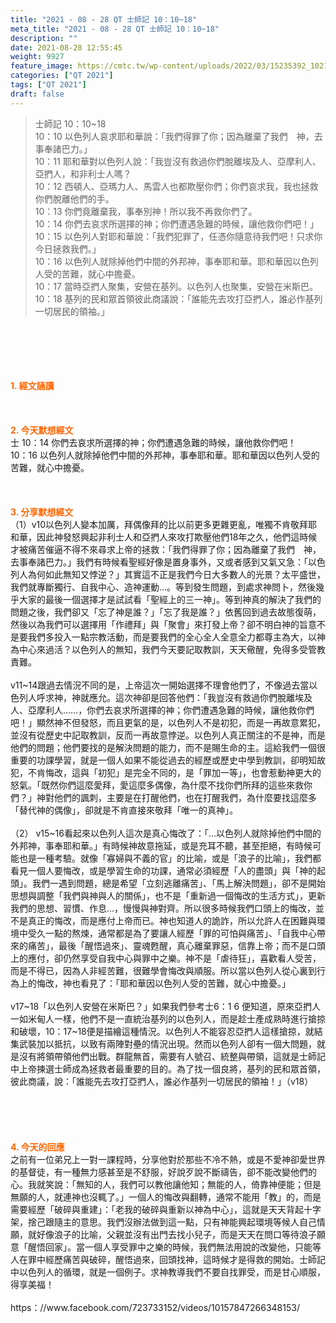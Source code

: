 ```yaml
---
title: "2021 - 08 - 28 QT 士師記 10：10~18"
meta_title: "2021 - 08 - 28 QT 士師記 10：10~18"
description: ""
date: 2021-08-28 12:55:45
weight: 9927
feature_image: https://cmtc.tw/wp-content/uploads/2022/03/15235392_10211799862337740_180693556567566654_o-1.webp
categories: ["QT 2021"]
tags: ["QT 2021"]
draft: false
---
```


<blockquote>士師記 10：10~18<br />
10：10 以色列人哀求耶和華說：「我們得罪了你；因為離棄了我們　神，去事奉諸巴力。」<br />
10：11 耶和華對以色列人說：「我豈沒有救過你們脫離埃及人、亞摩利人、亞捫人，和非利士人嗎？<br />
10：12 西頓人、亞瑪力人、馬雲人也都欺壓你們；你們哀求我，我也拯救你們脫離他們的手。<br />
10：13 你們竟離棄我，事奉別神！所以我不再救你們了。<br />
10：14 你們去哀求所選擇的神；你們遭遇急難的時候，讓他救你們吧！」<br />
10：15 以色列人對耶和華說：「我們犯罪了，任憑你隨意待我們吧！只求你今日拯救我們。」<br />
10：16 以色列人就除掉他們中間的外邦神，事奉耶和華。耶和華因以色列人受的苦難，就心中擔憂。<br />
10：17 當時亞捫人聚集，安營在基列。以色列人也聚集，安營在米斯巴。<br />
10：18 基列的民和眾首領彼此商議說：「誰能先去攻打亞捫人，誰必作基列一切居民的領袖。」</blockquote><br />
&nbsp;<br />
<br />
&nbsp;<br />
<br />
<span style="color: #ff6600;"><strong>1. </strong><strong>經文誦讀</strong></span><br />
<br />
<span style="color: #ff6600;"><strong> </strong></span><br />
<br />
<span style="color: #ff6600;"><strong>2. 今天默想</strong><strong>經文<br />
</strong></span>士 10：14 你們去哀求所選擇的神；你們遭遇急難的時候，讓他救你們吧！<br />
10：16 以色列人就除掉他們中間的外邦神，事奉耶和華。耶和華因以色列人受的苦難，就心中擔憂。<br />
<br />
&nbsp;<br />
<br />
<span style="color: #ff6600;"><strong>3. 分享默想經文<br />
</strong></span>（1）v10以色列人變本加厲，拜偶像拜的比以前更多更雜更亂，唯獨不肯敬拜耶和華，因此神發怒興起非利士人和亞捫人來攻打欺壓他們18年之久，他們這時候才被痛苦催逼不得不來尋求上帝的拯救：「我們得罪了你；因為離棄了我們　神，去事奉諸巴力。」我們有時候看聖經好像是置身事外，又或者感到又氣又急：「以色列人為何如此無知又悖逆？」其實這不正是我們今日大多數人的光景？太平盛世，我們就專斷獨行、自我中心、造神運動…。等到發生問題，到處求神問卜，然後幾乎大家的最後一個選擇才是試試看「聖經上的三一神」。等到神真的解決了我們的問題之後，我們卻又「忘了神是誰？」「忘了我是誰？」依舊回到過去故態復萌，然後以為我們可以選擇用「作禮拜」與「聚會」來打發上帝？卻不明白神的旨意不是要我們多投入一點宗教活動，而是要我們的全心全人全意全力都尊主為大，以神為中心來過活？以色列人的無知，我們今天要記取教訓，天天儆醒，免得多受管教責難。<br />
<br />
v11~14跟過去情況不同的是，上帝這次一開始選擇不理會他們了，不像過去當以色列人呼求神，神就應允。這次神卻是回答他們：「我豈沒有救過你們脫離埃及人、亞摩利人……，你們去哀求所選擇的神；你們遭遇急難的時候，讓他救你們吧！」顯然神不但發怒，而且更氣的是，以色列人不是初犯，而是一再故意累犯，並沒有從歷史中記取教訓，反而一再故意悖逆。以色列人真正關注的不是神，而是他們的問題；他們要找的是解決問題的能力，而不是賜生命的主。這給我們一個很重要的功課學習，就是一個人如果不能從過去的經歷或歷史中學到教訓，卻明知故犯，不肯悔改，這與「初犯」是完全不同的，是「罪加一等」，也會惹動神更大的怒氣。「既然你們這麼愛拜，愛這麼多偶像，為什麼不找你們所拜的這些來救你們？」神對他們的諷刺，主要是在打醒他們，也在打醒我們，為什麼要找這麼多「替代神的偶像」，卻就是不肯直接來敬拜「唯一的真神」。<br />
<br />
（2） v15~16看起來以色列人這次是真心悔改了：「…以色列人就除掉他們中間的外邦神，事奉耶和華。」有時候神故意拖延，或是充耳不聽，甚至拒絕，有時候可能也是一種考驗。就像「寡婦與不義的官」的比喻，或是「浪子的比喻」，我們都看見一個人要悔改，或是學習生命的功課，通常必須經歷「人的盡頭」與「神的起頭」。我們一遇到問題，總是希望「立刻逃離痛苦」、「馬上解決問題」，卻不是開始思想與調整「我們與神與人的關係」，也不是「重新過一個悔改的生活方式」，更新我們的思想、習慣、作息…，慢慢與神對齊。所以很多時候我們口頭上的悔改，並不是真正的悔改，而是應付上帝而已。神也知道人的詭詐，所以允許人在困難與環境中受久一點的熬煉，通常都是為了要讓人經歷「罪的可怕與痛苦」、「自我中心帶來的痛苦」，最後「醒悟過來」、靈魂甦醒，真心離棄罪惡，信靠上帝；而不是口頭上的應付，卻仍然享受自我中心與罪中之樂。神不是「虐待狂」，喜歡看人受苦，而是不得已，因為人非經苦難，很難學會悔改與順服。所以當以色列人從心裏到行為上的悔改，神也看見了：「耶和華因以色列人受的苦難，就心中擔憂。」<br />
<br />
v17~18「以色列人安營在米斯巴？」如果我們參考士6：1 6 便知道，原來亞捫人一如米甸人一樣，他們不是一直統治基列的以色列人，而是趁士產成熟時進行搶掠和破壞，10：17~18便是描繪這種情況。以色列人不能容忍亞捫人這樣搶掠，就結集武裝加以抵抗，以致有兩陣對壘的情況出現。然而以色列人卻有一個大問題，就是沒有將領帶領他們出戰。群龍無首，需要有人號召、統整與帶領，這就是士師記中上帝揀選士師成為拯救者最重要的目的。為了找一個良將，基列的民和眾首領，彼此商議，說：「誰能先去攻打亞捫人，誰必作基列一切居民的領袖！」（v18）<br />
<br />
&nbsp;<br />
<br />
&nbsp;<br />
<br />
<span style="color: #ff6600;"><strong>4. 今天的回應<br />
</strong></span>之前有一位弟兄上一對一課程時，分享他對於那些不冷不熱，或是不愛神卻愛世界的基督徒，有一種無力感甚至是不舒服，好說歹說不斷禱告，卻不能改變他們的心。我就笑說：「無知的人，我們可以教他讓他知；無能的人，倚靠神便能；但是無願的人，就連神也沒輒了。」一個人的悔改與翻轉，通常不能用「教」的，而是需要經歷「破碎與重建」：「老我的破碎與重新以神為中心」，這就是天天背起十字架，捨己跟隨主的意思。我們沒辦法做到這一點，只有神能興起環境等候人自己情願，就好像浪子的比喻，父親並沒有出門去找小兒子，而是天天在問口等待浪子願意「醒悟回家」。當一個人享受罪中之樂的時候，我們無法用說的改變他，只能等人在罪中經歷痛苦與破碎，醒悟過來，回頭找神，這時候才是得救的開始。士師記中以色列人的循環，就是一個例子。求神教導我們不要自找罪受，而是甘心順服，得享美福！<br />
<br />
https：//www.facebook.com/723733152/videos/10157847266348153/<br />
<br />
&nbsp;
        